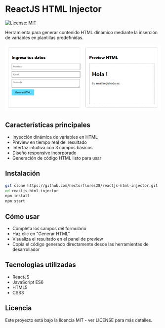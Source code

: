 # ReactJS HTML Injector

[![License: MIT](https://img.shields.io/badge/License-MIT-blue.svg)](https://opensource.org/licenses/MIT)

Herramienta para generar contenido HTML dinámico mediante la inserción de variables en plantillas predefinidas.

![Captura de pantalla](./public/screenshot.png)

## Características principales

- Inyección dinámica de variables en HTML
- Preview en tiempo real del resultado
- Interfaz intuitiva con 3 campos básicos
- Diseño responsive incorporado
- Generación de código HTML listo para usar

## Instalación

```bash
git clone https://github.com/hectorflores28/reactjs-html-injector.git
cd reactjs-html-injector
npm install
npm start
```

## Cómo usar

- Completa los campos del formulario
- Haz clic en "Generar HTML"
- Visualiza el resultado en el panel de preview
- Copia el código generado directamente desde las herramientas de desarrollador

## Tecnologías utilizadas

- ReactJS
- JavaScript ES6
- HTML5
- CSS3

## Licencia

Este proyecto está bajo la licencia MIT - ver LICENSE para más detalles.
